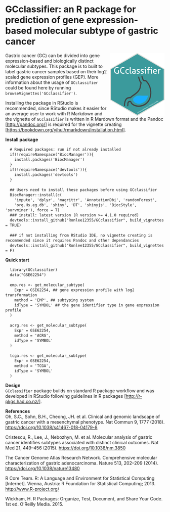 # GCclassifier: an R package for prediction of gene expression-based molecular subtype of gastric cancer

<img src="https://github.com/Ronlee12355/GCclassifier/blob/main/GCclassifier.png" height="200" align="right" />

Gastric cancer (GC) can be divided into gene expression-based and biologically distinct molecular subtypes. This package is to built to label gastric cancer samples based on their log2 scaled gene expression profiles (GEP). More information about the usage of `GCclassifier` could be found here by running `browseVignettes('GCclassifier')`.   

Installing the package in RStudio is recommended, since RStudio makes it easier for an average user to work with R Markdown and the vignette of `GCclassifier` is written in R Mardown format and the Pandoc [http://pandoc.org/] is required for the vignette creating [https://bookdown.org/yihui/rmarkdown/installation.html].


**Install package**
```{r}
  # Required packages: run if not already installed
  if(!requireNamespace('BiocManager')){
    install.packages('BiocManager')
  }
  if(!requireNamespace('devtools')){
    install.packages('devtools')
  }

  ## Users need to install these packages before using GCclassifier
  BiocManager::install(c(
    'impute', 'dplyr', 'magrittr', 'AnnotationDbi', 'randomForest', 
    'org.Hs.eg.db', 'shiny', 'DT', 'shinyjs', 'BiocStyle', 'survminer'), force = T)
  ### install: latest version (R version >= 4.1.0 required)
  devtools::install_github("Ronlee12355/GCclassifier", build_vignettes = TRUE)
  
  ### if not installing from RStudio IDE, no vignette creating is recommended since it requires Pandoc and other dependancies
  devtools::install_github("Ronlee12355/GCclassifier", build_vignettes = F)
```

**Quick start**
```{r}
  library(GCclassifier)
  data("GSE62254")
  
  emp.res <- get_molecular_subtype(
    Expr = GSE62254, ## gene expression profile with log2 transformation
    method = 'EMP', ## subtyping system
    idType = 'SYMBOL' ## the gene identifier type in gene expression profile
  )

  acrg.res <- get_molecular_subtype(
    Expr = GSE62254, 
    method = 'ACRG', 
    idType = 'SYMBOL' 
  )
  
  tcga.res <- get_molecular_subtype(
    Expr = GSE62254, 
    method = 'TCGA', 
    idType = 'SYMBOL'
  )
```
**Design**   
`GCclassifier` package builds on standard R package workflow and was developed in RStudio following guidelines in R packages [http://r-pkgs.had.co.nz/].

**References**      
Oh, S.C., Sohn, B.H., Cheong, JH. et al. Clinical and genomic landscape of gastric cancer with a mesenchymal phenotype. Nat Commun 9, 1777 (2018). https://doi.org/10.1038/s41467-018-04179-8             

Cristescu, R., Lee, J., Nebozhyn, M. et al. Molecular analysis of gastric cancer identifies subtypes associated with distinct clinical outcomes. Nat Med 21, 449–456 (2015). https://doi.org/10.1038/nm.3850     

The Cancer Genome Atlas Research Network. Comprehensive molecular characterization of gastric adenocarcinoma. Nature 513, 202–209 (2014).
https://doi.org/10.1038/nature13480      

R Core Team. R: A Language and Environment for Statistical Computing [Internet]. Vienna, Austria: R Foundation for Statistical Computing; 2013. http://www.R-project.org/

Wickham, H. R Packages: Organize, Test, Document, and Share Your Code. 1st ed. O’Reilly Media. 2015.    

